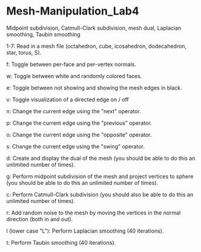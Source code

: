 # Mesh-Manipulation_Lab4
Midpoint subdivision, Catmull-Clark subdivision, mesh dual, Laplacian smoothing, Taubin smoothing 

1-7: Read in a mesh file (octahedron, cube, icosahedron, dodecahedron, star, torus, S).

f: Toggle between per-face and per-vertex normals.

w: Toggle between white and randomly colored faces.

e: Toggle between not showing and showing the mesh edges in black.

v: Toggle visualization of a directed edge on / off

n: Change the current edge using the "next" operator.

p: Change the current edge using the "previous" operator.

o: Change the current edge using the "opposite" operator.

s: Change the current edge using the "swing" operator.

d: Create and display the dual of the mesh (you should be able to do this an unlimited number of times).

g: Perform midpoint subdivision of the mesh and project vertices to sphere (you should be able to do this an unlimited number of times).

c: Perform Catmull-Clark subdivision (you should also be able to do this an unlimited number of times).

r: Add random noise to the mesh by moving the vertices in the normal direction (both in and out).

l (lower case "L"): Perform Laplacian smoothing (40 iterations).

t: Perform Taubin smoothing (40 iterations).
